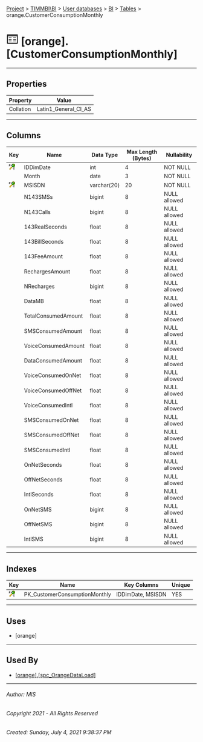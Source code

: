 #### 

[Project](../../../../index.md) > [TIMMBI\\BI](../../../index.md) > [User databases](../../index.md) > [BI](../index.md) > [Tables](Tables.md) > orange.CustomerConsumptionMonthly

# ![Tables](../../../../Images/Table32.png) [orange].[CustomerConsumptionMonthly]

---

## <a name="#properties"></a>Properties

| Property | Value |
|---|---|
| Collation | Latin1_General_CI_AS |


---

## <a name="#columns"></a>Columns

| Key | Name | Data Type | Max Length (Bytes) | Nullability |
|---|---|---|---|---|
| [![Cluster Primary Key PK_CustomerConsumptionMonthly: IDDimDate\MSISDN](../../../../Images/pkcluster.png)](#indexes) | IDDimDate | int | 4 | NOT NULL |
|  | Month | date | 3 | NOT NULL |
| [![Cluster Primary Key PK_CustomerConsumptionMonthly: IDDimDate\MSISDN](../../../../Images/pkcluster.png)](#indexes) | MSISDN | varchar(20) | 20 | NOT NULL |
|  | N143SMSs | bigint | 8 | NULL allowed |
|  | N143Calls | bigint | 8 | NULL allowed |
|  | 143RealSeconds | float | 8 | NULL allowed |
|  | 143BillSeconds | float | 8 | NULL allowed |
|  | 143FeeAmount | float | 8 | NULL allowed |
|  | RechargesAmount | float | 8 | NULL allowed |
|  | NRecharges | bigint | 8 | NULL allowed |
|  | DataMB | float | 8 | NULL allowed |
|  | TotalConsumedAmount | float | 8 | NULL allowed |
|  | SMSConsumedAmount | float | 8 | NULL allowed |
|  | VoiceConsumedAmount | float | 8 | NULL allowed |
|  | DataConsumedAmount | float | 8 | NULL allowed |
|  | VoiceConsumedOnNet | float | 8 | NULL allowed |
|  | VoiceConsumedOffNet | float | 8 | NULL allowed |
|  | VoiceConsumedIntl | float | 8 | NULL allowed |
|  | SMSConsumedOnNet | float | 8 | NULL allowed |
|  | SMSConsumedOffNet | float | 8 | NULL allowed |
|  | SMSConsumedIntl | float | 8 | NULL allowed |
|  | OnNetSeconds | float | 8 | NULL allowed |
|  | OffNetSeconds | float | 8 | NULL allowed |
|  | IntlSeconds | float | 8 | NULL allowed |
|  | OnNetSMS | bigint | 8 | NULL allowed |
|  | OffNetSMS | bigint | 8 | NULL allowed |
|  | IntlSMS | bigint | 8 | NULL allowed |


---

## <a name="#indexes"></a>Indexes

| Key | Name | Key Columns | Unique |
|---|---|---|---|
| [![Cluster Primary Key PK_CustomerConsumptionMonthly: IDDimDate\MSISDN](../../../../Images/pkcluster.png)](#indexes) | PK_CustomerConsumptionMonthly | IDDimDate, MSISDN | YES |


---

## <a name="#uses"></a>Uses

* [orange]


---

## <a name="#usedby"></a>Used By

* [[orange].[spc_OrangeDataLoad]](../Programmability/Stored_Procedures/spc_OrangeDataLoad.md)


---

###### Author:  MIS

###### Copyright 2021 - All Rights Reserved

###### Created: Sunday, July 4, 2021 9:38:37 PM

